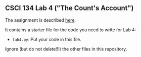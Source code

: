 CSCI 134 Lab 4 ("The Count's Account")
--------------------------------------

The assignment is described [here](https://docs.google.com/document/d/11uwAWWZzhpFcTB1Biwm3t9HrZI6SpET2k4exXA1qwiY/edit?usp=sharing).

It contains a starter file for the code
you need to write for Lab 4:
- `lab4.py`: Put your code in this file.

Ignore (but do not delete!!!) the other files in this repository.